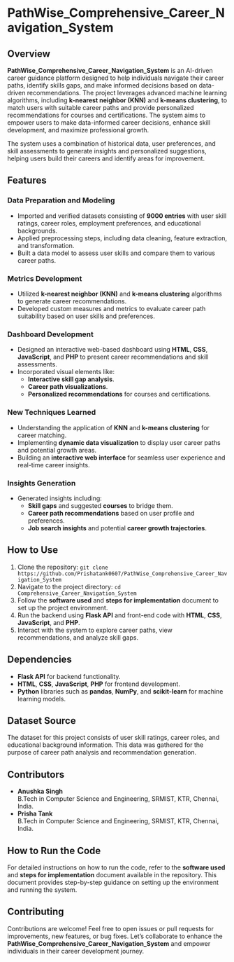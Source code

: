 # PathWise_Comprehensive_Career_Navigation_System

## Overview

**PathWise_Comprehensive_Career_Navigation_System** is an AI-driven career guidance platform designed to help individuals navigate their career paths, identify skills gaps, and make informed decisions based on data-driven recommendations. The project leverages advanced machine learning algorithms, including **k-nearest neighbor (KNN)** and **k-means clustering**, to match users with suitable career paths and provide personalized recommendations for courses and certifications. The system aims to empower users to make data-informed career decisions, enhance skill development, and maximize professional growth.

The system uses a combination of historical data, user preferences, and skill assessments to generate insights and personalized suggestions, helping users build their careers and identify areas for improvement.

## Features

### Data Preparation and Modeling

- Imported and verified datasets consisting of **9000 entries** with user skill ratings, career roles, employment preferences, and educational backgrounds.
- Applied preprocessing steps, including data cleaning, feature extraction, and transformation.
- Built a data model to assess user skills and compare them to various career paths.

### Metrics Development

- Utilized **k-nearest neighbor (KNN)** and **k-means clustering** algorithms to generate career recommendations.
- Developed custom measures and metrics to evaluate career path suitability based on user skills and preferences.

### Dashboard Development

- Designed an interactive web-based dashboard using **HTML**, **CSS**, **JavaScript**, and **PHP** to present career recommendations and skill assessments.
- Incorporated visual elements like:
  - **Interactive skill gap analysis**.
  - **Career path visualizations**.
  - **Personalized recommendations** for courses and certifications.

### New Techniques Learned

- Understanding the application of **KNN** and **k-means clustering** for career matching.
- Implementing **dynamic data visualization** to display user career paths and potential growth areas.
- Building an **interactive web interface** for seamless user experience and real-time career insights.

### Insights Generation

- Generated insights including:
  - **Skill gaps** and suggested **courses** to bridge them.
  - **Career path recommendations** based on user profile and preferences.
  - **Job search insights** and potential **career growth trajectories**.

## How to Use

1. Clone the repository: `git clone https://github.com/Prishatank0607/PathWise_Comprehensive_Career_Navigation_System`
2. Navigate to the project directory: `cd Comprehensive_Career_Navigation_System` 
3. Follow the **software used** and **steps for implementation** document to set up the project environment.
4. Run the backend using **Flask API** and front-end code with **HTML**, **CSS**, **JavaScript**, and **PHP**.
5. Interact with the system to explore career paths, view recommendations, and analyze skill gaps.

## Dependencies

- **Flask API** for backend functionality.
- **HTML**, **CSS**, **JavaScript**, **PHP** for frontend development.
- **Python** libraries such as **pandas**, **NumPy**, and **scikit-learn** for machine learning models.

## Dataset Source

The dataset for this project consists of user skill ratings, career roles, and educational background information. This data was gathered for the purpose of career path analysis and recommendation generation.

## Contributors

- **Anushka Singh**  
B.Tech in Computer Science and Engineering, SRMIST, KTR, Chennai, India.
- **Prisha Tank**  
B.Tech in Computer Science and Engineering, SRMIST, KTR, Chennai, India.

## How to Run the Code

For detailed instructions on how to run the code, refer to the **software used** and **steps for implementation** document available in the repository. This document provides step-by-step guidance on setting up the environment and running the system.

## Contributing

Contributions are welcome! Feel free to open issues or pull requests for improvements, new features, or bug fixes. Let’s collaborate to enhance the **PathWise_Comprehensive_Career_Navigation_System** and empower individuals in their career development journey.
